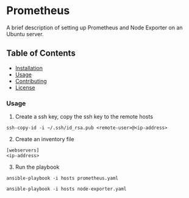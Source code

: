 # Prometheus

A brief description of setting up Prometheus and Node Exporter on an Ubuntu server.

## Table of Contents

- [Installation](#installation)
- [Usage](#usage)
- [Contributing](#contributing)
- [License](#license)

### Usage
1. Create a ssh key, copy the ssh key to the remote hosts
```shell
ssh-copy-id -i ~/.ssh/id_rsa.pub <remote-user>@<ip-address>
```
2. Create an inventory file
```shell
[webservers]
<ip-address>
```
3. Run the playbook
```shell
ansible-playbook -i hosts prometheus.yaml
```
```shell
ansible-playbook -i hosts node-exporter.yaml
```

